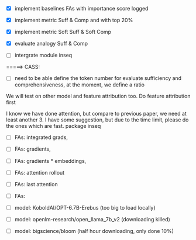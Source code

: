 - [x] implement baselines FAs with importance score logged
- [x] implement metric Suff & Comp and with top 20%
- [x] implement metric Soft Suff & Soft Comp

- [x] evaluate analogy Suff & Comp
- [ ] intergrate module inseq




 =====> CASS: 
 
- [ ] need to be able define the token number for evaluate sufficiency and comprehensiveness, at the moment, we define a ratio


We will test on other model and feature attribution too. Do feature attribution first



I know we have done attention, but compare to previous paper, we need at least another 3. I have some suggestion, but due to the time limit, please do the ones which are fast. package inseq
- [ ] FAs: integrated grads, 
- [ ] FAs: gradients, 
- [ ] FAs: gradients * embeddings, 
- [ ] FAs: attention rollout
- [ ] FAs: last attention
- [ ] FAs: 




- [ ] model: KoboldAI/OPT-6.7B-Erebus (too big to load locally)
- [ ] model: openlm-research/open_llama_7b_v2 (downloading killed)
- [ ] model: bigscience/bloom (half hour downloading, only done 10%)